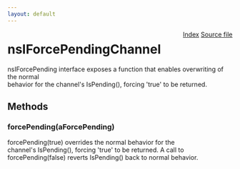 ```yaml
---
layout: default
---
```

<div class='links' style='float:right'><a href="../index.html">Index</a>
<a href="http://dxr.mozilla.org/mozilla-central/source/netwerk/base/public/nsIForcePendingChannel.idl">Source file</a>
</div>

# nsIForcePendingChannel #
  
nsIForcePending interface exposes a function that enables overwriting of the normal   
behavior for the channel's IsPending(), forcing 'true' to be returned.  
  

## Methods ##

### forcePending(aForcePending) ###
  
forcePending(true) overrides the normal behavior for the   
channel's IsPending(), forcing 'true' to be returned. A call to  
forcePending(false) reverts IsPending() back to normal behavior.  
  

